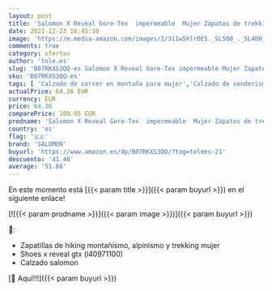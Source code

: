 ```yaml
---
layout: post
title: 'Salomon X Reveal Gore-Tex  impermeable  Mujer Zapatos de trekking  Negro  Ebony/Black/Quiet Shade   44 EU'
date: 2021-12-23 16:45:38
image: 'https://m.media-amazon.com/images/I/311w5XlrDES._SL500_._SL400_.jpg'
comments: true
category: ofertas
author: 'tole.es'
slug: 'B07RKXS3QQ-es Salomon X Reveal Gore-Tex impermeable Mujer Zapatos de...'
sku: 'B07RKXS3QQ-es'
tags: [ 'Calzado de correr en montaña para mujer','Calzado de senderismo para mujer','Calzado deportivo para mujer','Calzados de running para mujer','Zapatillas de senderismo para mujer','Zapatillas y calzado deportivo para mujer','Zapatos','Zapatos para mujer','Zapatos y complementos','salomon','zapatos', ]
actualPrice: 64.36 EUR
currency: EUR
price: 64.36
comparePrice: 109.95 EUR
prodname: 'Salomon X Reveal Gore-Tex  impermeable  Mujer Zapatos de trekking  Negro  Ebony/Black/Quiet Shade   44 EU'
country: 'es'
flag: '🇪🇸'
brand: 'SALOMON'
buyurl: 'https://www.amazon.es/dp/B07RKXS3QQ/?tag=tolees-21'
descuento: '41.46'
average: '51.88'
---
```


En este momento está [{{< param title >}}]({{< param buyurl >}}) en el siguiente enlace!

[![{{< param prodname >}}]({{< param image >}})]({{< param buyurl >}})

🔎:

- Zapatillas de hiking montañismo, alpinismo y trekking mujer
- Shoes x reveal gtx (l40971100)
- Calzado salomon

[🛒 Aquí!!!]({{< param buyurl >}})
